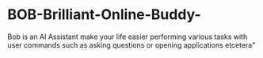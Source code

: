 # BOB-Brilliant-Online-Buddy-
Bob is an AI Assistant make your life easier performing  various tasks with  user commands such as asking questions or opening applications etcetera"
